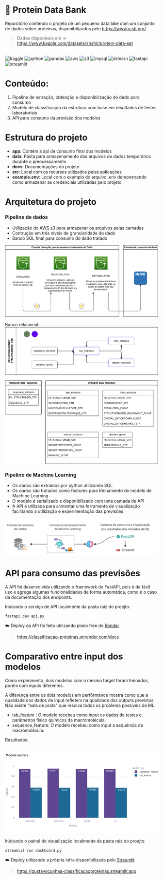 # 🧬 Protein Data Bank

Repositório contendo o projeto de um pequeno data lake com um conjunto de dados sobre proteínas, disponibilizados pelo https://www.rcsb.org/.

> Dados disponíveis em -> https://www.kaggle.com/datasets/shahir/protein-data-set

<div style="display: inline_block"><br>
  <img align="center" alt="kaggle" height="50" width="60" src="https://cdn.jsdelivr.net/gh/devicons/devicon@latest/icons/kaggle/kaggle-original-wordmark.svg">   
  <img align="center" alt="python" height="50" width="60" src="https://cdn.jsdelivr.net/gh/devicons/devicon/icons/python/python-original.svg">
  <img align="center" alt="pandas" height="50" width="60" src="https://cdn.jsdelivr.net/gh/devicons/devicon/icons/pandas/pandas-original.svg">
  <img align="center" alt="aws" height="50" width="60" src="https://cdn.jsdelivr.net/gh/devicons/devicon@latest/icons/amazonwebservices/amazonwebservices-original-wordmark.svg">
  <img align="center" alt="s3" height="50" width="60" src="https://cdn.worldvectorlogo.com/logos/amazon-s3-simple-storage-service.svg">
  <img align="center" alt="mysql" height="50" width="60" src="https://cdn.jsdelivr.net/gh/devicons/devicon/icons/mysql/mysql-original-wordmark.svg">
  <img align="center" alt="sklearn" height="50" width="60" src="https://cdn.jsdelivr.net/gh/devicons/devicon@latest/icons/scikitlearn/scikitlearn-original.svg"> 
  <img align="center" alt="fastapi" height="50" width="60" src="https://cdn.jsdelivr.net/gh/devicons/devicon@latest/icons/fastapi/fastapi-original-wordmark.svg">
  <img align="center" alt="streamlit" height="50" width="60" src="https://cdn.jsdelivr.net/gh/devicons/devicon@latest/icons/streamlit/streamlit-original.svg"> 
</div>       


# Conteúdo:
1. Pipeline de extração, obtenção e disponibilização do dado para consumo
2. Modelo de classificação da estrutura com base em resultados de testes laboratoriais
3. API para consumo da previsão dos modelos
 
# Estrutura do projeto

- **app**: Contém a api de consumo final dos modelos
- **data**: Pasta para armazenamento dos arquivos de dados temporários durante o preocessamento
- **docs**: Documentações do projeto
- **src**: Local com os recursos utilizados pelas aplicações
- **example.env**: Local com o exemplo do arquivo .env demonstrando como armazenar as credenciais utilizadas pelo projeto


# Arquitetura do projeto

### Pipeline de dados
- Utilização do AWS s3 para armazenar os arquivos pelas camadas
- Contrução em três níveis de granularidade do dado
- Banco SQL final para consumo do dado tratado

![arch](./docs/img/arch.png)


 Banco relacional:
![database](./docs/img/database.png)


### Pipeline de Machine Learning
- Os dados são extraídos por python utilizando SQL
- Os dados são tratados como features para treinamento do modelo de Machine Learning
- O modelo é serializado e disponibilizado com uma camada de API
- A API é utilizada para alimentar uma ferramenta de visualização facilitando a utilização e experimentação das previsões

![arch_ml](./docs/img/arch_ml.jpg)


# API para consumo das previsões

A API foi desenvolvida utilizando o framework do FastAPI, pois é de fácil uso e agrega algumas funcionalidades de forma automática, como é o caso da documentação dos endpoints.

 Iniciando o serviço de API localmente da pasta raiz do proejto:
``` cmd:
fastapi dev api.py
```
☁️ Deploy da API foi feito utilizando plano free do [Render](https://render.com/)

> https://classificacao-proteinas.onrender.com/docs


# Comparativo entre input dos modelos

Como experimento, dois modelos com o mesmo target foram treinados, porém com inputs diferentes. 

A diferença entre os dois modelos em perfôrmance mostra como que a qualidade dos dados de input refletem na qualidade dos outputs previstos. Não existe "bala de prata" que resolva todos os problema possíveis de ML.

- lab_feature : O modelo recebeu como input os dados de testes e parâmetros físico químicos da macromolécula.
- sequence_feature: O modelo recebeu como input a sequência da macromolécula.

Resultados:

![model](./docs/img/model_newplot.png)


 Iniciando o painel de visualização localmente da pasta raiz do proejto:
``` cmd:
streamlit run dashboard.py
```
☁️ Deploy utilizando a própria infra disponibilizada pelo [Streamlit](https://share.streamlit.io/deploy)

> https://gustavocunhaa-classificacaoproteinas.streamlit.app